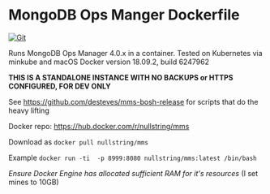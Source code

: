 # MongoDB Ops Manger Dockerfile

[![Git](https://app.soluble.cloud/api/v1/public/badges/c978f519-e89b-4c83-87f0-e750c3150e9c.svg?orgId=679096383598)](https://app.soluble.cloud/repos/details/github.com/desteves/mmsdockerfile?orgId=679096383598)  

Runs MongoDB Ops Manager 4.0.x in a container. 
Tested on Kubernetes via minkube and macOS Docker version 18.09.2, build 6247962

**THIS IS A STANDALONE INSTANCE WITH NO BACKUPS or HTTPS CONFIGURED, FOR DEV ONLY**

See https://github.com/desteves/mms-bosh-release for scripts that do the heavy lifting

Docker repo: https://hub.docker.com/r/nullstring/mms

Download as `docker pull nullstring/mms`

Example `docker run -ti  -p 8999:8080 nullstring/mms:latest /bin/bash`

*Ensure Docker Engine has allocated sufficient RAM for it's resources* (I set mines to 10GB)



